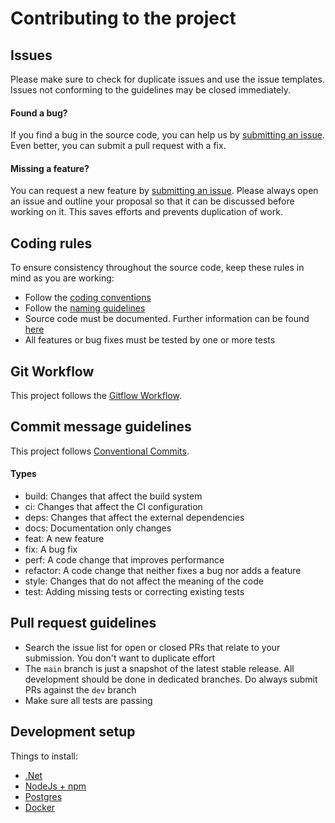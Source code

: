 # Contributing to the project

## Issues

Please make sure to check for duplicate issues and use the issue templates. Issues not conforming to the guidelines may be closed immediately.

#### Found a bug?

If you find a bug in the source code, you can help us by
[submitting an issue](https://github.com/matthiashermsen/dotnet-backend/issues/new?assignees=&labels=bug&template=bug_report.md&title=). Even better, you can submit a pull request with a fix.

#### Missing a feature?

You can request a new feature by [submitting an issue](https://github.com/matthiashermsen/dotnet-backend/issues/new?assignees=&labels=feature+request&template=feature_request.md&title=). Please always open an issue and outline your proposal so that it can be discussed before working on it. This saves efforts and prevents duplication of work.

## Coding rules

To ensure consistency throughout the source code, keep these rules in mind as you are working:

- Follow the [coding conventions](https://docs.microsoft.com/en-us/dotnet/csharp/programming-guide/inside-a-program/coding-conventions)
- Follow the [naming guidelines](https://docs.microsoft.com/en-us/dotnet/standard/design-guidelines/naming-guidelines)
- Source code must be documented. Further information can be found [here](https://docs.microsoft.com/en-us/dotnet/csharp/codedoc)
- All features or bug fixes must be tested by one or more tests

## Git Workflow

This project follows the [Gitflow Workflow](https://www.atlassian.com/git/tutorials/comparing-workflows/gitflow-workflow).

## Commit message guidelines

This project follows [Conventional Commits](https://www.conventionalcommits.org/en/v1.0.0/).

#### Types

- build: Changes that affect the build system
- ci: Changes that affect the CI configuration
- deps: Changes that affect the external dependencies
- docs: Documentation only changes
- feat: A new feature
- fix: A bug fix
- perf: A code change that improves performance
- refactor: A code change that neither fixes a bug nor adds a feature
- style: Changes that do not affect the meaning of the code
- test: Adding missing tests or correcting existing tests

## Pull request guidelines

- Search the issue list for open or closed PRs that relate to your submission. You don't want to duplicate effort
- The `main` branch is just a snapshot of the latest stable release. All development should be done in dedicated branches. Do always submit PRs against the `dev` branch
- Make sure all tests are passing

## Development setup

Things to install:

- [.Net](https://dotnet.microsoft.com/download)
- [NodeJs + npm](https://nodejs.org/en/download/)
- [Postgres](https://www.postgresql.org/download/)
- [Docker](https://docs.docker.com/get-docker/)
